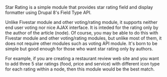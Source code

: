 Star Rating is a simple module that provides star rating field and display
formatter using Drupal 8's Field Type API.

Unlike Fivestar module and other voting/rating module, it supports neither end
user voting nor nice AJAX interface. It is inteded for the rating only by the
author of the article (node). Of course, you may be able to do this with
Fivestar module and other voting/rating modules, but unlike most of them, it
does not require other modules such as voting API module. It's born to be simple
but good enough for those who want star rating only by authors.

For example, if you are creating a restaurant review web site and you want to
add three 5 star ratings (food, price and service) with different icon type for
each rating within a node, then this module would be the best match.

